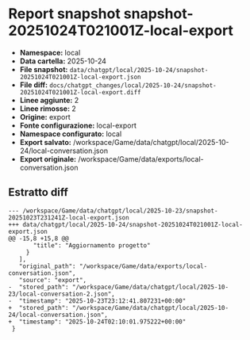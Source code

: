 # Report snapshot snapshot-20251024T021001Z-local-export

- **Namespace:** local
- **Data cartella:** 2025-10-24
- **File snapshot:** `data/chatgpt/local/2025-10-24/snapshot-20251024T021001Z-local-export.json`
- **File diff:** `docs/chatgpt_changes/local/2025-10-24/snapshot-20251024T021001Z-local-export.diff`
- **Linee aggiunte:** 2
- **Linee rimosse:** 2
- **Origine:** export
- **Fonte configurazione:** local-export
- **Namespace configurato:** local
- **Export salvato:** /workspace/Game/data/chatgpt/local/2025-10-24/local-conversation.json
- **Export originale:** /workspace/Game/data/exports/local-conversation.json

## Estratto diff
    --- /workspace/Game/data/chatgpt/local/2025-10-23/snapshot-20251023T231241Z-local-export.json
    +++ data/chatgpt/local/2025-10-24/snapshot-20251024T021001Z-local-export.json
    @@ -15,8 +15,8 @@
           "title": "Aggiornamento progetto"
         }
       ],
       "original_path": "/workspace/Game/data/exports/local-conversation.json",
       "source": "export",
    -  "stored_path": "/workspace/Game/data/chatgpt/local/2025-10-23/local-conversation-2.json",
    -  "timestamp": "2025-10-23T23:12:41.807231+00:00"
    +  "stored_path": "/workspace/Game/data/chatgpt/local/2025-10-24/local-conversation.json",
    +  "timestamp": "2025-10-24T02:10:01.975222+00:00"
     }
